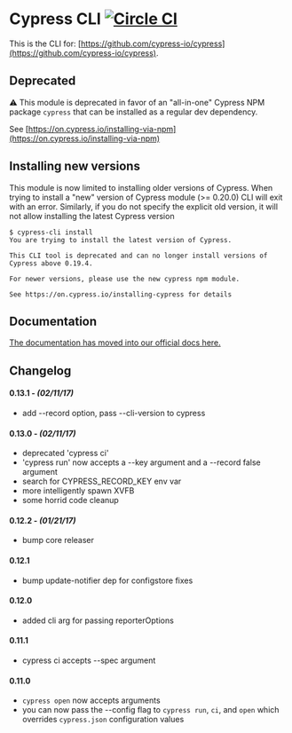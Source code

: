 # Cypress CLI [![Circle CI](https://circleci.com/gh/cypress-io/cypress-cli.svg?style=shield)](https://circleci.com/gh/cypress-io/cypress-cli)

This is the CLI for: [https://github.com/cypress-io/cypress](https://github.com/cypress-io/cypress).

## Deprecated

⚠️ This module is deprecated in favor of an "all-in-one" Cypress NPM package
`cypress` that can be installed as a regular dev dependency.

See [https://on.cypress.io/installing-via-npm](https://on.cypress.io/installing-via-npm)

## Installing new versions

This module is now limited to installing older versions of Cypress.
When trying to install a "new" version of Cypress module (>= 0.20.0) CLI will exit with an
error. Similarly, if you do not specify the explicit old version, it will not allow installing the latest Cypress version

```text
$ cypress-cli install
You are trying to install the latest version of Cypress.

This CLI tool is deprecated and can no longer install versions of Cypress above 0.19.4.

For newer versions, please use the new cypress npm module.

See https://on.cypress.io/installing-cypress for details
```

## Documentation

[The documentation has moved into our official docs here.](https://on.cypress.io/cli)

## Changelog

#### 0.13.1 - *(02/11/17)*
- add --record option, pass --cli-version to cypress

#### 0.13.0 - *(02/11/17)*
- deprecated 'cypress ci'
- 'cypress run' now accepts a --key argument and a --record false argument
- search for CYPRESS_RECORD_KEY env var
- more intelligently spawn XVFB
- some horrid code cleanup

#### 0.12.2 - *(01/21/17)*
- bump core releaser

#### 0.12.1
- bump update-notifier dep for configstore fixes

#### 0.12.0
- added cli arg for passing reporterOptions

#### 0.11.1
- cypress ci accepts --spec argument

#### 0.11.0
- `cypress open` now accepts arguments
- you can now pass the --config flag to `cypress run`, `ci`, and `open` which overrides `cypress.json` configuration values
